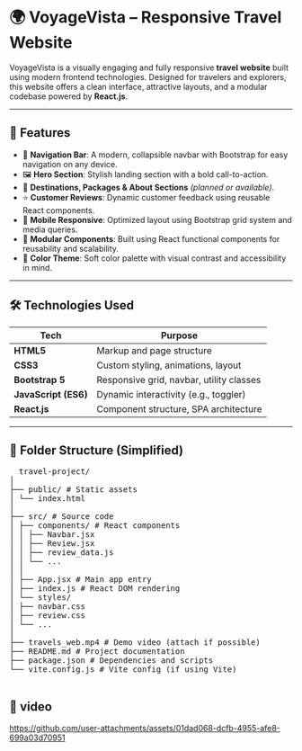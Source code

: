 # 🌍 VoyageVista – Responsive Travel Website

VoyageVista is a visually engaging and fully responsive **travel website** built using modern frontend technologies. Designed for travelers and explorers, this website offers a clean interface, attractive layouts, and a modular codebase powered by **React.js**.

---

## 🚀 Features

- 🧭 **Navigation Bar**: A modern, collapsible navbar with Bootstrap for easy navigation on any device.
- 🖼️ **Hero Section**: Stylish landing section with a bold call-to-action.
- 🧳 **Destinations, Packages & About Sections** *(planned or available)*.
- ⭐ **Customer Reviews**: Dynamic customer feedback using reusable React components.
- 📱 **Mobile Responsive**: Optimized layout using Bootstrap grid system and media queries.
- 🧩 **Modular Components**: Built using React functional components for reusability and scalability.
- 🎨 **Color Theme**: Soft color palette with visual contrast and accessibility in mind.

---

## 🛠️ Technologies Used

| Tech       | Purpose                               |
|------------|----------------------------------------|
| **HTML5**  | Markup and page structure              |
| **CSS3**   | Custom styling, animations, layout     |
| **Bootstrap 5** | Responsive grid, navbar, utility classes |
| **JavaScript (ES6)** | Dynamic interactivity (e.g., toggler)     |
| **React.js** | Component structure, SPA architecture |

---

## 📁 Folder Structure (Simplified)

<pre>
  travel-project/
│
├── public/ # Static assets
│ └── index.html
│
├── src/ # Source code
│ ├── components/ # React components
│ │ ├── Navbar.jsx
│ │ ├── Review.jsx
│ │ ├── review_data.js
│ │ └── ...
│ │
│ ├── App.jsx # Main app entry
│ ├── index.js # React DOM rendering
│ └── styles/
│ ├── navbar.css
│ ├── review.css
│ └── ...
│
├── travels_web.mp4 # Demo video (attach if possible)
├── README.md # Project documentation
├── package.json # Dependencies and scripts
└── vite.config.js # Vite config (if using Vite)

</pre>
<h2>🎥 video </h2>

https://github.com/user-attachments/assets/01dad068-dcfb-4955-afe8-699a03d70951

